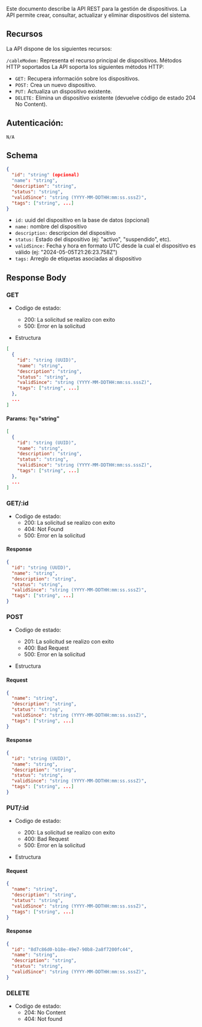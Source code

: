 Este documento describe la API REST para la gestión de dispositivos. La API permite crear, consultar, actualizar y eliminar dispositivos del sistema.

## Recursos
La API dispone de los siguientes recursos:

`/cableModem:` Representa el recurso principal de dispositivos.
Métodos HTTP soportados
La API soporta los siguientes métodos HTTP:

- `GET:` Recupera información sobre los dispositivos.
- `POST:` Crea un nuevo dispositivo.
- `PUT:` Actualiza un dispositivo existente.
- `DELETE:` Elimina un dispositivo existente (devuelve código de estado 204 No Content).

## Autenticación:
`N/A`

## Schema

```json
{
  "id": "string" (opcional)
  "name": "string",
  "description": "string",
  "status": "string",
  "validSince": "string (YYYY-MM-DDTHH:mm:ss.sssZ)",
  "tags": ["string", ...]
}
```

- `id:` uuid del dispositivo en la base de datos (opcional)
- `name:` nombre del dispositivo
- `description:` descripcion del dispositivo
- `status:` Estado del dispositivo (ej: "activo", "suspendido", etc).
- `validSince:` Fecha y hora en formato UTC desde la cual el dispositivo es válido (ej: "2024-05-05T21:26:23.758Z")
- `tags:` Arreglo de etiquetas asociadas al dispositivo

## Response Body

### GET
- Codigo de estado:
  - 200: La solicitud se realizo con exito
  - 500: Error en la solicitud

- Estructura
```json
[
  {
    "id": "string (UUID)",
    "name": "string",
    "description": "string",
    "status": "string",
    "validSince": "string (YYYY-MM-DDTHH:mm:ss.sssZ)",
    "tags": ["string", ...]
  },
  ...
]
```

#### Params: ?q="string"
```json
[
  {
    "id": "string (UUID)",
    "name": "string",
    "description": "string",
    "status": "string",
    "validSince": "string (YYYY-MM-DDTHH:mm:ss.sssZ)",
    "tags": ["string", ...]
  },
  ...
]
```

### GET/:id
- Codigo de estado:
  - 200: La solicitud se realizo con exito
  - 404: Not Found
  - 500: Error en la solicitud


#### Response
```json
{
  "id": "string (UUID)",
  "name": "string",
  "description": "string",
  "status": "string",
  "validSince": "string (YYYY-MM-DDTHH:mm:ss.sssZ)",
  "tags": ["string", ...]
}
```


### POST
- Codigo de estado:
  - 201: La solicitud se realizo con exito
  - 400: Bad Request
  - 500: Error en la solicitud

- Estructura

#### Request
```json
{
  "name": "string",
  "description": "string",
  "status": "string",
  "validSince": "string (YYYY-MM-DDTHH:mm:ss.sssZ)",
  "tags": ["string", ...]
}
```

#### Response 

```json
{
  "id": "string (UUID)",
  "name": "string",
  "description": "string",
  "status": "string",
  "validSince": "string (YYYY-MM-DDTHH:mm:ss.sssZ)",
  "tags": ["string", ...]
}
```

### PUT/:id

- Codigo de estado:
  - 200: La solicitud se realizo con exito
  - 400: Bad Request
  - 500: Error en la solicitud

- Estructura

#### Request
```json
{
  "name": "string",
  "description": "string",
  "status": "string",
  "validSince": "string (YYYY-MM-DDTHH:mm:ss.sssZ)",
  "tags": ["string", ...]
}
```

#### Response 

```json
{
  "id": "8d7c86d0-b18e-49e7-90b8-2a8f7200fc44",
  "name": "string",
  "description": "string",
  "status": "string",
  "validSince": "string (YYYY-MM-DDTHH:mm:ss.sssZ)",
}
```

### DELETE

- Codigo de estado:
  - 204: No Content
  - 404: Not found